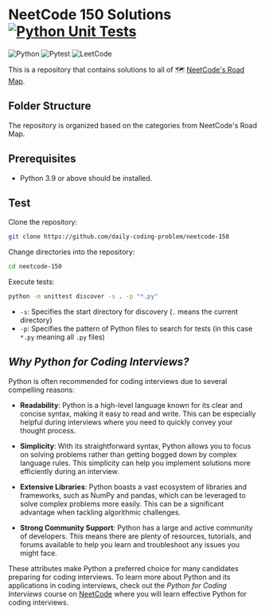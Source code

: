 # NeetCode 150 Solutions [![Python Unit Tests](https://github.com/daily-coding-problem/neetcode-150/actions/workflows/python-unittests.yml/badge.svg)](https://github.com/daily-coding-problem/neetcode-150/actions/workflows/python-unittests.yml)

![Python](https://img.shields.io/badge/-Python-3776AB?style=flat-square&logo=python&logoColor=white)
![Pytest](https://img.shields.io/badge/-Pytest-0A9EDC?style=flat-square&logo=pytest&logoColor=white)
![LeetCode](https://img.shields.io/badge/-LeetCode-FF4B00?style=flat-square&logo=leetcode&logoColor=white)

This is a repository that contains solutions to all of 🗺️ [NeetCode's Road Map](https://neetcode.io/roadmap).

## Folder Structure

The repository is organized based on the categories from NeetCode's Road Map.

## Prerequisites

- Python 3.9 or above should be installed.

## Test

Clone the repository:

```bash
git clone https://github.com/daily-coding-problem/neetcode-150
```

Change directories into the repository:

```bash
cd neetcode-150
```

Execute tests:

```bash
python -m unittest discover -s . -p "*.py"
```

- `-s`: Specifies the start directory for discovery (`.` means the current directory)
- `-p`: Specifies the pattern of Python files to search for tests (in this case `*.py` meaning all `.py` files)

## _Why Python for Coding Interviews?_

Python is often recommended for coding interviews due to several compelling reasons:

-  **Readability**: Python is a high-level language known for its clear and concise syntax, making it easy to read and write. This can be especially helpful during interviews where you need to quickly convey your thought process.

-  **Simplicity**: With its straightforward syntax, Python allows you to focus on solving problems rather than getting bogged down by complex language rules. This simplicity can help you implement solutions more efficiently during an interview.

-  **Extensive Libraries**: Python boasts a vast ecosystem of libraries and frameworks, such as NumPy and pandas, which can be leveraged to solve complex problems more easily. This can be a significant advantage when tackling algorithmic challenges.

-  **Strong Community Support**: Python has a large and active community of developers. This means there are plenty of resources, tutorials, and forums available to help you learn and troubleshoot any issues you might face.

These attributes make Python a preferred choice for many candidates preparing for coding interviews.
To learn more about Python and its applications in coding interviews,
check out the _Python for Coding Interviews_ course on [NeetCode](https://neetcode.io/courses) where you will learn effective Python for coding interviews.
